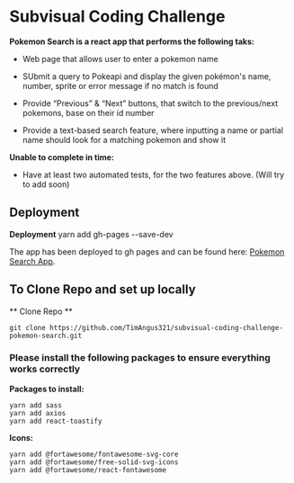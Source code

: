 # Subvisual Coding Challenge

**Pokemon Search is a react app that performs the following taks:**

- Web page that allows user to enter a pokemon name

- SUbmit a query to Pokeapi and display the given pokémon's name, number, sprite or error message if no match is found

- Provide “Previous” & “Next” buttons, that switch to the previous/next pokemons, base on their id number

- Provide a text-based search feature, where inputting a name or partial name should look for a matching pokemon and show it

**Unable to complete in time:**

- Have at least two automated tests, for the two features above. (Will try to add soon)

## Deployment

**Deployment**
yarn add gh-pages --save-dev

The app has been deployed to gh pages and can be found here: [Pokemon Search App](https://timangus321.github.io/subvisual-coding-challenge-pokemon-search/).

## To Clone Repo and set up locally

** Clone Repo **

```
git clone https://github.com/TimAngus321/subvisual-coding-challenge-pokemon-search.git
```

### Please install the following packages to ensure everything works correctly

**Packages to install:**
```
yarn add sass
yarn add axios
yarn add react-toastify
```

**Icons:**
```
yarn add @fortawesome/fontawesome-svg-core
yarn add @fortawesome/free-solid-svg-icons
yarn add @fortawesome/react-fontawesome
```